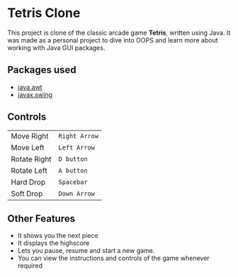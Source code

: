 # Tetris Clone
This project is clone of the classic arcade game **Tetris**, written using Java. It was made as a personal project to dive into OOPS and learn more about working with Java GUI packages.

## Packages used
* [java.awt](https://docs.oracle.com/javase/7/docs/api/java/awt/package-summary.html)
* [javax.swing](https://docs.oracle.com/javase/7/docs/api/javax/swing/package-summary.html)

## Controls
|||
|----------|----------|
|Move Right|`Right Arrow`|
|Move Left|`Left Arrow`|
|Rotate Right|`D button`|
|Rotate Left|`A button`|
|Hard Drop|`Spacebar`|
|Soft Drop|`Down Arrow`|

## Other Features
* It shows you the next piece
* It displays the highscore
* Lets you pause, resume and start a new game.
* You can view the instructions and controls of the game whenever required



